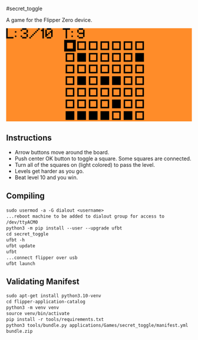 #secret_toggle

A game for the Flipper Zero device.

![screenshot](screenshot.png)

## Instructions

- Arrow buttons move around the board.
- Push center OK button to toggle a square. Some squares are connected.
- Turn all of the squares on (light colored) to pass the level.
- Levels get harder as you go.
- Beat level 10 and you win.

## Compiling

```
sudo usermod -a -G dialout <username>
...reboot machine to be added to dialout group for access to /dev/ttyACM0
python3 -m pip install --user --upgrade ufbt
cd secret_toggle
ufbt -h
ufbt update
ufbt
...connect flipper over usb
ufbt launch
```

## Validating Manifest

```
sudo apt-get install python3.10-venv
cd flipper-application-catalog
python3 -m venv venv
source venv/bin/activate
pip install -r tools/requirements.txt
python3 tools/bundle.py applications/Games/secret_toggle/manifest.yml bundle.zip
```
